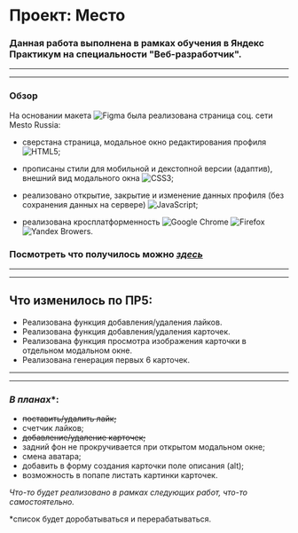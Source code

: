 # Проект: Место

### Данная работа выполнена в рамках обучения в **Яндекс Практикум** на специальности **"Веб-разработчик"**.
---
---

### Обзор

На основании макета  ![Figma](https://img.shields.io/badge/figma-%23F24E1E.svg?style=for-the-badge&logo=figma&logoColor=white) была реализована страница соц. сети Mesto Russia:

* сверстана страница, модальное окно редактирования профиля ![HTML5](https://img.shields.io/badge/html5-%23E34F26.svg?style=for-the-badge&logo=html5&logoColor=white);

* прописаны стили для мобильной и декстопной версии (адаптив), внешний вид модального окна  ![CSS3](https://img.shields.io/badge/css3-%231572B6.svg?style=for-the-badge&logo=css3&logoColor=white);

* реализовано открытие, закрытие и изменение данных профиля (без сохранения данных на сервере) ![JavaScript](https://img.shields.io/badge/javascript-%23323330.svg?style=for-the-badge&logo=javascript&logoColor=%23F7DF1E);

* реализована кросплатформенность
![Google Chrome](https://img.shields.io/badge/Google%20Chrome-4285F4?style=for-the-badge&logo=GoogleChrome&logoColor=white)
![Firefox](https://img.shields.io/badge/Firefox-FF7139?style=for-the-badge&logo=Firefox-Browser&logoColor=white)
![Yandex Browers](https://i.postimg.cc/7LMSdpTM/YAndeks-Brauzer-02.png).

### **Посмотреть что получилось можно [*здесь*](https://mesto.valerkamade.ru/)**

---
---
## Что изменилось по ПР5:
* Реализована функция добавления/удаления лайков.
* Реализована функция добавления/удаления карточек.
* Реализована функция просмотра изображения карточки в отдельном модальном окне.
* Реализована генерация первых 6 карточек.
---
---

### *В планах**:
* ~~поставить/удалить лайк;~~
* счетчик лайков;
* ~~добавление/удаление карточек;~~
* задний фон не прокручивается при открытом модальном окне;
* смена аватара;
* добавить в форму создания карточки поле описания (alt);
* возможность в попапе листать картинки карточек.

*Что-то будет реализовано в рамках следующих работ, что-то самостоятельно.*

*список будет доробатываться и перерабатываться.

